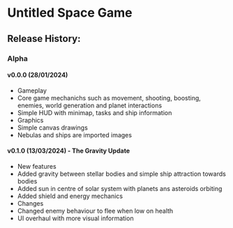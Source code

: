 # Untitled Space Game
## Release History:
### Alpha
#### v0.0.0 (28/01/2024)
* Gameplay
 * Core game mechanichs such as movement, shooting, boosting, enemies, world generation and planet interactions
 * Simple HUD with minimap, tasks and ship information
* Graphics
 * Simple canvas drawings
 * Nebulas and ships are imported images
  
#### v0.1.0 (13/03/2024) - The Gravity Update
* New features
 * Added gravity between stellar bodies and simple ship attraction towards bodies
 * Added sun in centre of solar system with planets ans asteroids orbiting
 * Added shield and energy mechanics
* Changes
 * Changed enemy behaviour to flee when low on health
 * UI overhaul with more visual information
